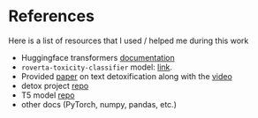# References
Here is a list of resources that I used / helped me during this work

* Huggingface transformers [documentation](https://huggingface.co/docs/transformers)
* `roverta-toxicity-classifier` model: [link](https://huggingface.co/s-nlp/roberta_toxicity_classifier).
* Provided [paper](https://arxiv.org/abs/2109.08914) on text detoxification along with the [video](https://www.youtube.com/watch?v=knhIJ_e9Uyc&ab_channel=cointegrated)
* detox project [repo](https://github.com/s-nlp/detox)
* T5 model [repo](https://github.com/google-research/text-to-text-transfer-transformer)
* other docs (PyTorch, numpy, pandas, etc.)
